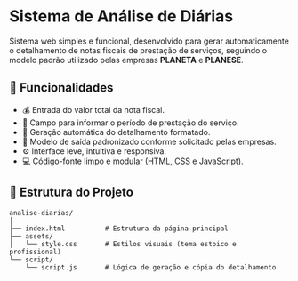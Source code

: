 # Sistema de Análise de Diárias

Sistema web simples e funcional, desenvolvido para gerar automaticamente o detalhamento de notas fiscais de prestação de serviços, seguindo o modelo padrão utilizado pelas empresas **PLANETA** e **PLANESE**.

## 🔧 Funcionalidades

- 💰 Entrada do valor total da nota fiscal.
- 📅 Campo para informar o período de prestação do serviço.
- 📄 Geração automática do detalhamento formatado.
- 🧾 Modelo de saída padronizado conforme solicitado pelas empresas.
- ⚙️ Interface leve, intuitiva e responsiva.
- 💻 Código-fonte limpo e modular (HTML, CSS e JavaScript).

## 📁 Estrutura do Projeto

```
analise-diarias/
│
├── index.html          # Estrutura da página principal
├── assets/
│   └── style.css       # Estilos visuais (tema estoico e profissional)
└── script/
    └── script.js       # Lógica de geração e cópia do detalhamento
```
